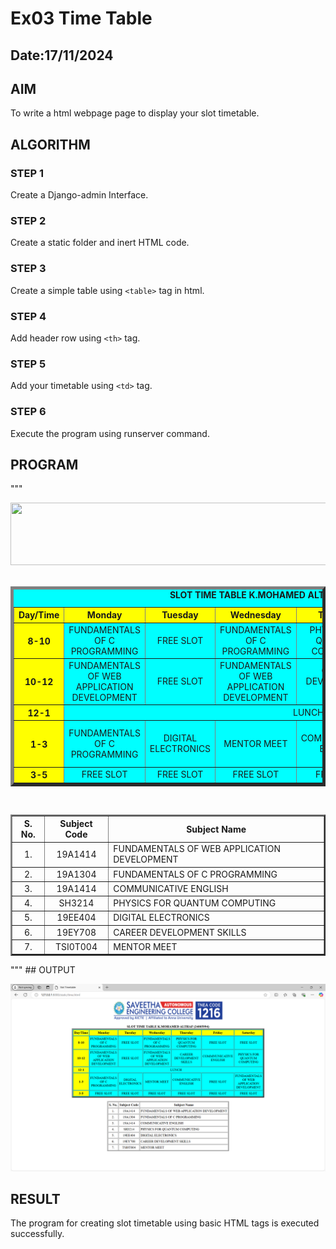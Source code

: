 # Ex03 Time Table
## Date:17/11/2024

## AIM
To write a html webpage page to display your slot timetable.

## ALGORITHM
### STEP 1
Create a Django-admin Interface.

### STEP 2
Create a static folder and inert HTML code.

### STEP 3
Create a simple table using ```<table>``` tag in html.

### STEP 4
Add header row using ```<th>``` tag.

### STEP 5
Add your timetable using ```<td>``` tag.

### STEP 6
Execute the program using runserver command.

## PROGRAM
"""
<html>
<head> 
<title>Slot Timetable</title> 
</head> 
<body> 
<center> 
<img src="logo.png" height="100" width="548">
</center> 
<br> 
<table align="center" width="540" cellspacing="2" cellpadding="4" border="5" bgcolor="cyan"> 
<caption><b>SLOT TIME TABLE K.MOHAMED ALTHAF (24005994)</b></caption> 
<tr align="center"> 
<th bgcolor="yellow">Day/Time</th> 
<th bgcolor="yellow">Monday</th> 
<th bgcolor="yellow">Tuesday</th> 
<th bgcolor="yellow">Wednesday</th> 
<th bgcolor="yellow">Thursday</th>
<th bgcolor="yellow">Friday</th> 
<th bgcolor="yellow">Saturday</th>
</tr> 
<tr align="center"> 
<th bgcolor="yellow">8-10</th> 
<td>FUNDAMENTALS OF C PROGRAMMING</td> 
<td>FREE SLOT</td> 
<td>FUNDAMENTALS OF C PROGRAMMING</td> 
<td>PHYSICS FOR QUANTUM COMPUTING</td> 
<td>FREE SLOT</td>
<td>FREE SLOT</td>
</tr> 
<tr align="center"> 
<th bgcolor="yellow">10-12</th> 
<td>FUNDAMENTALS OF WEB APPLICATION DEVELOPMENT</td> 
<td>FREE SLOT</td> 
<td>FUNDAMENTALS OF WEB APPLICATION DEVELOPMENT</td> 
<td>CAREER DEVELOPMENT SKILLS</td> 
<td>COMMNUNICATIVE ENGLISH</td>
<td>PHYSICS FOR QUANTUM COMPUTING</td> 
</tr> 
<tr> 
<th bgcolor="yellow">12-1</th>
<td colspan="6" align="center">LUNCH</td> 
</tr> 
<tr align="center"> 
<th bgcolor="yellow">1-3</th> 
<td>FUNDAMENTALS OF C PROGRAMMING</td> 
<td>DIGITAL ELECTRONICS</td> 
<td>MENTOR MEET</td> 
<td>COMMUNICATIVE ENGLISH</td> 
<td>FREE SLOT</td> 
<td>FUNDAMENTALS OF WEB APPLICATION DEVELOPMENT</td>
</tr> 
<tr align="center"> 
<th bgcolor="yellow">3-5</th> 
<td>FREE SLOT</td> 
<td>FREE SLOT</td> 
<td>FREE SLOT</td>
<td>FREE SLOT</td> 
<td>FREE SLOT</td>
<td>FREE SLOT</td> 
</tr> 
</table> 
<br> 
<table align="center" cellspacing="2" cellpadding="4" border="2"> 
<tr align="center"> 
<th>S. No.</th>
<th>Subject Code</th> 
<th>Subject Name</th> 
</tr> 
<tr> 
<td align="center">1.</td> 
<td align="center">19A1414</td> 
<td>FUNDAMENTALS OF WEB APPLICATION DEVELOPMENT</td> 
</tr> 
<tr> 
<td align="center">2.</td> 
<td align="center">19A1304</td> 
<td>FUNDAMENTALS OF C PROGRAMMING</td> 
</tr> 
<tr> 
<td align="center">3.</td> 
<td align="center">19A1414</td> 
<td>COMMUNICATIVE ENGLISH</td> 
</tr>
<tr> 
<td align="center">4.</td> 
<td align="center">SH3214</td> 
<td>PHYSICS FOR QUANTUM COMPUTING</td> 
</tr> 
<tr> 
<td align="center">5.</td> 
<td align="center">19EE404</td> 
<td>DIGITAL ELECTRONICS</td> 
</tr> 
<tr> 
<td align="center">6.</td> 
<td align="center">19EY708</td> 
<td>CAREER DEVELOPMENT SKILLS</td> 
</tr> 
<tr> 
<td align="center">7.</td> 
<td align="center">TSI0T004</td> 
<td>MENTOR MEET</td> 
</tr> 
</table> 
</body> 
</html>
"""
## OUTPUT

![alt text](<Screenshot 2024-11-17 160500.png>)

## RESULT
The program for creating slot timetable using basic HTML tags is executed successfully.
